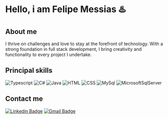 
# Hello, i am Felipe Messias ♨️


## About me
I thrive on challenges and love to stay at the forefront of technology. With a strong foundation in full stack development, I bring creativity and functionality to every project I undertake.


## Principal skills
![Typescript](https://img.shields.io/badge/TypeScript-303030.svg?style=for-the-badge&logo=TypeScript&logoColor=white) ![C#](https://img.shields.io/badge/Csharp-303030.svg?style=for-the-badge&logo=csharp&logoColor=white) ![Java](https://img.shields.io/badge/Java-303030.svg?style=for-the-badge&logo=openjdk&logoColor=white) ![HTML](https://img.shields.io/badge/Html-303030.svg?style=for-the-badge&logo=html5&logoColor=white) ![CSS](https://img.shields.io/badge/CSS3-303030.svg?style=for-the-badge&logo=css3&logoColor=white) ![MySql](https://img.shields.io/badge/MySql-303030.svg?style=for-the-badge&logo=mysql&logoColor=white) ![MicrosoftSqlServer](https://img.shields.io/badge/Microsoft%20Sql%20Server-303030.svg?style=for-the-badge&logo=microsoft%20sql%20server&logoColor=white)


## Contact me
[![Linkedin Badge](https://img.shields.io/badge/-Felipe%20Messias-303030?style=for-the-badge&logo=Linkedin&logoColor=white&link=https://www.linkedin.com/in/felipe-messias-fms
)](https://www.linkedin.com/in/felipe-messias-fms) [![Gmail Badge](https://img.shields.io/badge/-felipe.messias.fms@gmail.com-303030?style=for-the-badge&logo=Gmail&logoColor=white&link=mailto:felipe.messias.fms@gmail.com)](mailto:felipe.messias.fms@gmail.com)
